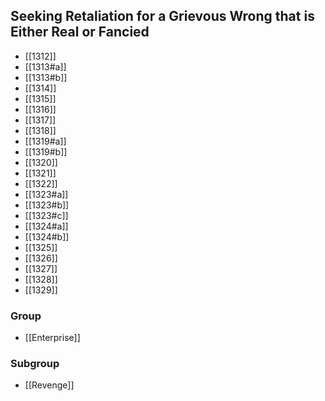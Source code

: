 ## Seeking Retaliation for a Grievous Wrong that is Either Real or Fancied

- [[1312]]
- [[1313#a]]
- [[1313#b]]
- [[1314]]
- [[1315]]
- [[1316]]
- [[1317]]
- [[1318]]
- [[1319#a]]
- [[1319#b]]
- [[1320]]
- [[1321]]
- [[1322]]
- [[1323#a]]
- [[1323#b]]
- [[1323#c]]
- [[1324#a]]
- [[1324#b]]
- [[1325]]
- [[1326]]
- [[1327]]
- [[1328]]
- [[1329]]

### Group
- [[Enterprise]]

### Subgroup
- [[Revenge]]

